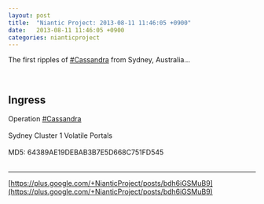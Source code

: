 ```yaml
---
layout: post
title:  "Niantic Project: 2013-08-11 11:46:05 +0900"
date:   2013-08-11 11:46:05 +0900
categories: nianticproject
---
```

The first ripples of [#Cassandra](https://plus.google.com/s/%23Cassandra "") from Sydney, Australia...<div class="shared"><br /><h2>Ingress</h2>Operation <a rel="nofollow" class="ot-hashtag" href="https://plus.google.com/s/%23Cassandra">#Cassandra</a> <br /><br />Sydney Cluster 1 Volatile Portals<br /><br />MD5: 64389AE19DEBAB3B7E5D668C751FD545<br /><br /></div>
- - -
[https://plus.google.com/+NianticProject/posts/bdh6iGSMuB9](https://plus.google.com/+NianticProject/posts/bdh6iGSMuB9)
